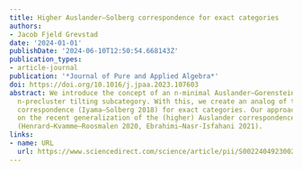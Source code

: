 ```yaml
---
title: Higher Auslander–Solberg correspondence for exact categories
authors:
- Jacob Fjeld Grevstad
date: '2024-01-01'
publishDate: '2024-06-10T12:50:54.668143Z'
publication_types:
- article-journal
publication: '*Journal of Pure and Applied Algebra*'
doi: https://doi.org/10.1016/j.jpaa.2023.107603
abstract: We introduce the concept of an n-minimal Auslander–Gorenstein category and
  n-precluster tilting subcategory. With this, we create an analog of the higher Auslander–Solberg
  correspondence (Iyama–Solberg 2018) for exact categories. Our approach is based
  on the recent generalization of the (higher) Auslander correspondence to exact categories
  (Henrard–Kvamme–Roosmalen 2020, Ebrahimi–Nasr-Isfahani 2021).
links:
- name: URL
  url: https://www.sciencedirect.com/science/article/pii/S0022404923002852
---
```

